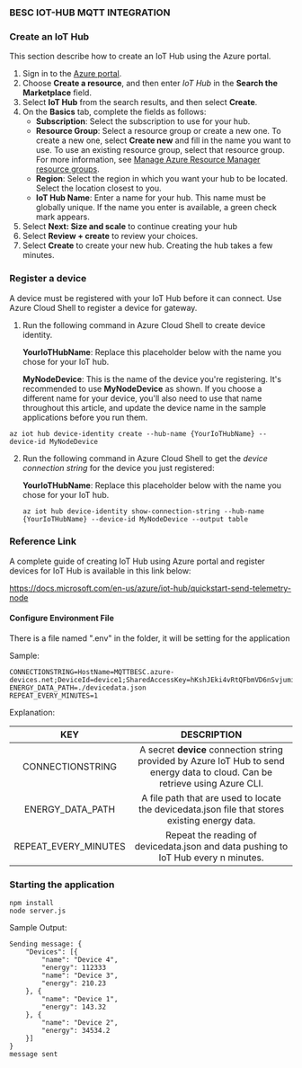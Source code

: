 ### BESC IOT-HUB MQTT INTEGRATION



### Create an IoT Hub

This section describe how to create an IoT Hub using the Azure portal.

1. Sign in to the [Azure portal](https://portal.azure.com/).
2. Choose **Create a resource**, and then enter *IoT Hub* in the **Search the Marketplace** field.
3. Select **IoT Hub** from the search results, and then select **Create**.
4. On the **Basics** tab, complete the fields as follows:
   - **Subscription**: Select the subscription to use for your hub.
   - **Resource Group**: Select a resource group or create a new one. To create a new one, select **Create new** and fill in the name you want to use. To use an existing resource group, select that resource group. For more information, see [Manage Azure Resource Manager resource groups](https://docs.microsoft.com/en-us/azure/azure-resource-manager/manage-resource-groups-portal).
   - **Region**: Select the region in which you want your hub to be located. Select the location closest to you.
   - **IoT Hub Name**: Enter a name for your hub. This name must be globally unique. If the name you enter is available, a green check mark appears.
5. Select **Next: Size and scale** to continue creating your hub
6. Select **Review + create** to review your choices.
7. Select **Create** to create your new hub. Creating the hub takes a few minutes.

### Register a device

A device must be registered with your IoT Hub before it can connect. Use Azure Cloud Shell to register a device for gateway.

1. Run the following command in Azure Cloud Shell to create device identity.

   **YourIoTHubName**: Replace this placeholder below with the name you chose for your IoT hub.

   **MyNodeDevice**: This is the name of the device you're registering. It's recommended to use **MyNodeDevice** as shown. If you choose a different name for your device, you'll also need to use that name throughout this article, and update the device name in the sample applications before you run them.

```
az iot hub device-identity create --hub-name {YourIoTHubName} --device-id MyNodeDevice
```

2. Run the following command in Azure Cloud Shell to get the *device connection string* for the device you just registered:

   **YourIoTHubName**: Replace this placeholder below with the name you chose for your IoT hub.

   ```
   az iot hub device-identity show-connection-string --hub-name {YourIoTHubName} --device-id MyNodeDevice --output table
   ```



### Reference Link

A complete guide of creating IoT Hub using Azure portal and register devices for IoT Hub is available in this link below:

https://docs.microsoft.com/en-us/azure/iot-hub/quickstart-send-telemetry-node



#### Configure Environment File

There is a file named ".env" in the folder, it will be setting for the application

Sample: 

```
CONNECTIONSTRING=HostName=MQTTBESC.azure-devices.net;DeviceId=device1;SharedAccessKey=hKshJEki4vRtQFbmVD6nSvjumi4L7gE0746IT+Fc5YQ=
ENERGY_DATA_PATH=./devicedata.json
REPEAT_EVERY_MINUTES=1
```



Explanation:

|         KEY          |                         DESCRIPTION                          |
| :------------------: | :----------------------------------------------------------: |
|   CONNECTIONSTRING   | A secret **device** connection string provided by Azure IoT Hub to send energy data to cloud. Can be retrieve using Azure CLI. |
|   ENERGY_DATA_PATH   | A file path that are used to locate the devicedata.json file that stores existing energy data. |
| REPEAT_EVERY_MINUTES | Repeat the reading of devicedata.json and data pushing to IoT Hub every n minutes. |



### Starting the application

```
npm install
node server.js
```



Sample Output:

```
Sending message: {
    "Devices": [{
        "name": "Device 4",
        "energy": 112333
        "name": "Device 3",
        "energy": 210.23
    }, {
        "name": "Device 1",
        "energy": 143.32
    }, {
        "name": "Device 2",
        "energy": 34534.2
    }]
}
message sent
```





